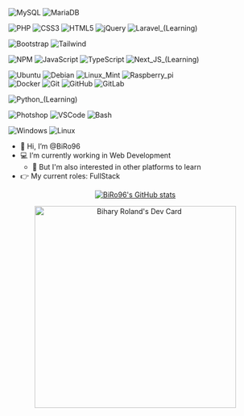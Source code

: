 ![MySQL](https://img.shields.io/badge/mysql-%2300f.svg?style=for-the-badge&logo=mysql&logoColor=white)
![MariaDB](https://img.shields.io/badge/MariaDB-003545?style=for-the-badge&logo=mariadb&logoColor=white)

![PHP](https://img.shields.io/badge/php-%23777BB4.svg?style=for-the-badge&logo=php&logoColor=white)
![CSS3](https://img.shields.io/badge/css3-%231572B6.svg?style=for-the-badge&logo=css3&logoColor=white)
![HTML5](https://img.shields.io/badge/html5-%23E34F26.svg?style=for-the-badge&logo=html5&logoColor=white)
![jQuery](https://img.shields.io/badge/jquery-%230769AD.svg?style=for-the-badge&logo=jquery&logoColor=white)
![Laravel_(Learning)](https://img.shields.io/badge/laravel_(Learning)-fff.svg?style=for-the-badge&logo=laravel&logoColor=red)

![Bootstrap](https://img.shields.io/badge/bootstrap-%23563D7C.svg?style=for-the-badge&logo=bootstrap&logoColor=white)
![Tailwind](https://img.shields.io/badge/Tailwind_CSS-%23563D7C.svg?style=for-the-badge&logo=tailwindcss&logoColor=white)

![NPM](https://img.shields.io/badge/NPM-%23000000.svg?style=for-the-badge&logo=npm&logoColor=white)
![JavaScript](https://img.shields.io/badge/javascript-%23323330.svg?style=for-the-badge&logo=javascript&logoColor=%23F7DF1E)
![TypeScript](https://img.shields.io/badge/typescript-%23007ACC.svg?style=for-the-badge&logo=typescript&logoColor=white)
![Next_JS_(Learning)](https://img.shields.io/badge/Next_(Learning)-black?style=for-the-badge&logo=next.js&logoColor=white)

![Ubuntu](https://img.shields.io/badge/Ubuntu-E95420?style=for-the-badge&logo=ubuntu&logoColor=white)
![Debian](https://img.shields.io/badge/debian-000000?style=for-the-badge&logo=debian&logoColor=red)
![Linux_Mint](https://img.shields.io/badge/Linux_Mint-79d43d?style=for-the-badge&logo=LinuxMint&logoColor=white)
![Raspberry_pi](https://img.shields.io/badge/Raspberry_pi_/_Raspbian-eee?style=for-the-badge&logo=raspberrypi&logoColor=purple)  
![Docker](https://img.shields.io/badge/docker-%230db7ed.svg?style=for-the-badge&logo=docker&logoColor=white)
![Git](https://img.shields.io/badge/git-%23F05033.svg?style=for-the-badge&logo=git&logoColor=white)
![GitHub](https://img.shields.io/badge/github-%23121011.svg?style=for-the-badge&logo=github&logoColor=white)
![GitLab](https://img.shields.io/badge/gitlab-%23181717.svg?style=for-the-badge&logo=gitlab&logoColor=white)

![Python_(Learning)](https://img.shields.io/badge/Python_(Learning)-000.svg?style=for-the-badge&logo=python)

![Photshop](https://img.shields.io/badge/photoshop-ddd.svg?style=for-the-badge&logo=Adobephotoshop)
![VSCode](https://img.shields.io/badge/VSCode-000.svg?style=for-the-badge&logo=visualstudiocode&logoColor=0078d7)
![Bash](https://img.shields.io/badge/bash-333.svg?style=for-the-badge&logo=GNUBash)

![Windows](https://img.shields.io/badge/windows-333.svg?style=for-the-badge&logo=windows)
![Linux](https://img.shields.io/badge/Linux-ccc.svg?style=for-the-badge&logo=linux&logoColor=black)

- :wave: Hi, I’m @BiRo96 
- :computer: I’m currently working in Web Development
  - :eyes: But I'm also interested in other platforms to learn 
- :point_right: My current roles: FullStack

<div align="center">

[![BiRo96's GitHub stats](https://github-readme-stats.vercel.app/api?username=BiRo96&show_icons=true&theme=dracula)](https://github.com/anuraghazra/github-readme-stats)

<a href="https://app.daily.dev/BiRo96"><img src="https://api.daily.dev/devcards/9eaeb562a35648f3aa348b88a30ee085.png?r=4cu" width="400" alt="Bihary Roland's Dev Card"/></a>

</div>

<!--
**BiRo96/BiRo96** is a ✨ _special_ ✨ repository because its `README.md` (this file) appears on your GitHub profile.

Here are some ideas to get you started:

- 🔭 I’m currently working on ...
- 🌱 I’m currently learning NextJS
- 👯 I’m looking to collaborate on ...
- 🤔 I’m looking for help with ...
- 💬 Ask me about ...
- 📫 How to reach me: ...
- 😄 Pronouns: ...
- ⚡ Fun fact: ...
-->
